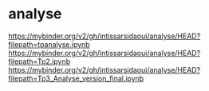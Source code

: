 # analyse
https://mybinder.org/v2/gh/intissarsidaoui/analyse/HEAD?filepath=tpanalyse.ipynb
https://mybinder.org/v2/gh/intissarsidaoui/analyse/HEAD?filepath=Tp2.ipynb
https://mybinder.org/v2/gh/intissarsidaoui/analyse/HEAD?filepath=Tp3_Analyse_version_final.ipynb
